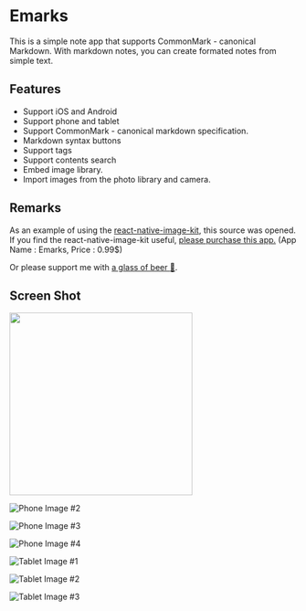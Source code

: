 # Emarks

This is a simple note app that supports CommonMark - canonical Markdown.
With markdown notes, you can create formated notes from simple text.

## Features

- Support iOS and Android
- Support phone and tablet
- Support CommonMark - canonical markdown specification.
- Markdown syntax buttons
- Support tags
- Support contents search
- Embed image library.
- Import images from the photo library and camera.

## Remarks

As an example of using the [react-native-image-kit](https://github.com/rheesh/react-native-image-kit),
this source was opened. 
If you find the react-native-image-kit useful, [please purchase this app.](https://play.google.com/store/apps/details?id=com.snac.mdnote)
(App Name : Emarks, Price : 0.99$)

Or please support me with [a glass of beer :beer:](https://www.paypal.me/SeunghoYi).  

## Screen Shot

<img src="./assets/androidPhoneA.png" width="320"> 

![Phone Image #2](./assets/androidPhoneB.png)

![Phone Image #3](./assets/androidPhoneC.png) 

![Phone Image #4](./assets/androidPhoneD.png)

![Tablet Image #1](./assets/androidTabletA.png) 

![Tablet Image #2](./assets/androidTabletB.png)

![Tablet Image #3](./assets/androidTabletC.png)

